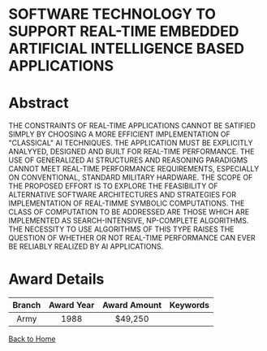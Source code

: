 
SOFTWARE TECHNOLOGY TO SUPPORT REAL-TIME EMBEDDED ARTIFICIAL INTELLIGENCE BASED APPLICATIONS
============================================================================================

# Abstract


THE CONSTRAINTS OF REAL-TIME APPLICATIONS CANNOT BE SATIFIED SIMPLY BY CHOOSING A MORE EFFICIENT IMPLEMENTATION OF "CLASSICAL" AI TECHNIQUES. THE APPLICATION MUST BE EXPLICITLY ANALYYED, DESIGNED AND BUILT FOR REAL-TIME PERFORMANCE. THE USE OF GENERALIZED AI STRUCTURES AND REASONING PARADIGMS CANNOT MEET REAL-TIME PERFORMANCE REQUIREMENTS, ESPECIALLY ON CONVENTIONAL, STANDARD MILITARY HARDWARE. THE SCOPE OF THE PROPOSED EFFORT IS TO EXPLORE THE FEASIBILITY OF ALTERNATIVE SOFTWARE ARCHITECTURES AND STRATEGIES FOR IMPLEMENTATION OF REAL-TIMME SYMBOLIC COMPUTATIONS. THE CLASS OF COMPUTATION TO BE ADDRESSED ARE THOSE WHICH ARE IMPLEMENTED AS SEARCH-INTENSIVE, NP-COMPLETE ALGORITHMS. THE NECESSITY TO USE ALGORITHMS OF THIS TYPE RAISES THE QUESTION OF WHETHER OR NOT REAL-TIME PERFORMANCE CAN EVER BE RELIABLY REALIZED BY AI APPLICATIONS.  

# Award Details

|Branch|Award Year|Award Amount|Keywords|
| :---: | :---: | :---: | :---: |
|Army|1988|$49,250||
  
  


[Back to Home](https://github.com/chrischow/dod_sbir_awards#934)